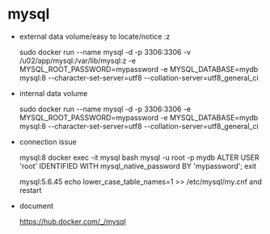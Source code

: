 
# mysql

- external data volume/easy to locate/notice :z

    sudo docker run --name mysql -d -p 3306:3306 -v /u02/app/mysql:/var/lib/mysql:z -e MYSQL_ROOT_PASSWORD=mypassword -e MYSQL_DATABASE=mydb mysql:8 --character-set-server=utf8 --collation-server=utf8_general_ci

- internal data volume

    sudo docker run --name mysql -d -p 3306:3306 -e MYSQL_ROOT_PASSWORD=mypassword -e MYSQL_DATABASE=mydb mysql:8 --character-set-server=utf8 --collation-server=utf8_general_ci

- connection issue

    mysql:8
    docker exec -it mysql bash
    mysql -u root -p mydb
    ALTER USER 'root' IDENTIFIED WITH mysql_native_password BY 'mypassword';
    exit

    mysql:5.6.45
    echo lower_case_table_names=1 >> /etc/mysql/my.cnf and restart
    
- document

    https://hub.docker.com/_/mysql
    

